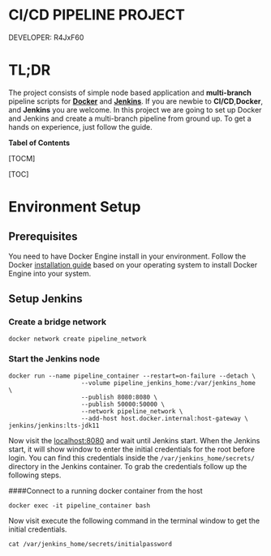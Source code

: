 # CI/CD PIPELINE PROJECT
DEVELOPER: R4JxF60

# TL;DR
The project consists of simple node based application and **multi-branch** pipeline scripts for **[Docker](https://www.docker.com/)** and **[Jenkins](https://www.jenkins.io/)**. If you are newbie to **CI/CD**,**Docker**, and **Jenkins** you are welcome. In this project we are going to set up Docker and Jenkins and create a multi-branch pipeline from ground up. To get a hands on experience, just follow the guide. 

**Tabel of Contents** 

[TOCM]

[TOC]

# Environment Setup

## Prerequisites

You need to have Docker Engine install in your environment. Follow the Docker [installation guide](https://docs.docker.com/engine/install/) based on your operating system to install Docker Engine into your system. 

## Setup Jenkins

### Create a bridge network
    docker network create pipeline_network
### Start the Jenkins node
    docker run --name pipeline_container --restart=on-failure --detach \
    					--volume pipeline_jenkins_home:/var/jenkins_home  \
    					--publish 8080:8080 \
    					--publish 50000:50000 \
    					--network pipeline_network \
						--add-host host.docker.internal:host-gateway \
	jenkins/jenkins:lts-jdk11

Now visit the [localhost:8080](http://localhost:8080) and wait until Jenkins start. When the Jenkins start, it will show window to enter the initial credentials for the root before login. You can find this credentials inside the `/var/jenkins_home/secrets/` directory in the Jenkins container. To grab the credentials follow up the following steps.

####Connect to a running docker container from the host

    docker exec -it pipeline_container bash

Now visit execute the following command in the terminal window to get the initial credentials.

    cat /var/jenkins_home/secrets/initialpassword

